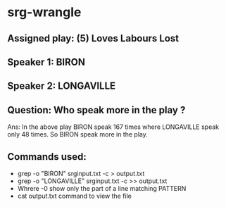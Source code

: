 # srg-wrangle
## Assigned play: (5) Loves Labours Lost

## Speaker 1: BIRON
## Speaker 2: LONGAVILLE
## Question: Who speak more in the play ?
Ans: In the above play BIRON speak 167 times where LONGAVILLE speak only 48 times. So BIRON speak more in the play.
## Commands used:
-  grep -o "BIRON" srginput.txt -c > output.txt
-  grep -o "LONGAVILLE" srginput.txt -c >> output.txt
- Whrere -0 show only the part of a line matching PATTERN
- cat output.txt command to view the file

